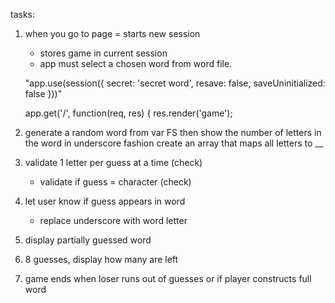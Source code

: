 tasks:

1. when you go to page = starts new session
   - stores game in current session
   - app must select a chosen word from word file.

   "app.use(session({
     secret: 'secret word',
     resave: false,
     saveUninitialized: false
   }))"

   app.get('/', function(req, res) {
         res.render('game');



2. generate a random word from var FS then show the number of letters in the word in underscore fashion
 create an array that maps all letters to __

3. validate 1 letter per guess at a time (check)
   - validate if guess = character (check)

4. let user know if guess appears in word
    - replace underscore with word letter

5. display partially guessed word

6. 8 guesses, display how many are left

7. game ends when loser runs out of guesses or if player constructs full word
